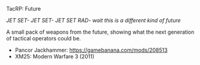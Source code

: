 TacRP: Future

*JET SET- JET SET- JET SET RAD- wait this is a different kind of future*

A small pack of weapons from the future, showing what the next generation of tactical operators could be.

- Pancor Jackhammer: https://gamebanana.com/mods/208513
- XM25: Modern Warfare 3 (2011)